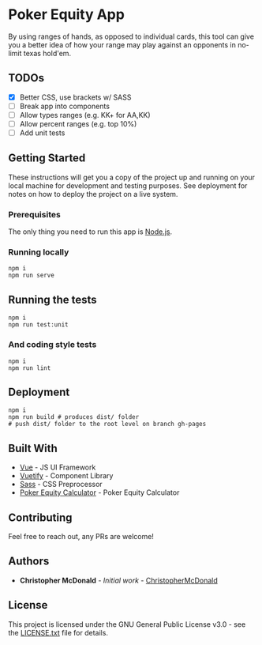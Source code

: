 # Poker Equity App

By using ranges of hands, as opposed to individual cards, this tool can give you a better idea of how your range may play against an opponents in no-limit texas hold'em. 

## TODOs

- [x] Better CSS, use brackets w/ SASS
- [ ] Break app into components
- [ ] Allow types ranges (e.g. KK+ for AA,KK)
- [ ] Allow percent ranges (e.g. top 10%)
- [ ] Add unit tests
 
## Getting Started

These instructions will get you a copy of the project up and running on your local machine for development and testing purposes. See deployment for notes on how to deploy the project on a live system.

### Prerequisites

The only thing you need to run this app is [Node.js](https://nodejs.org/en/download/).

### Running locally

```
npm i
npm run serve
```

## Running the tests

```
npm i
npm run test:unit
```

### And coding style tests

```
npm i
npm run lint
```

## Deployment

```
npm i
npm run build # produces dist/ folder
# push dist/ folder to the root level on branch gh-pages
```

## Built With

* [Vue](https://vuejs.org) - JS UI Framework
* [Vuetify](https://vuetifyjs.com/en/) - Component Library
* [Sass](https://sass-lang.com) - CSS Preprocessor
* [Poker Equity Calculator](https://github.com/rundef/node-poker-odds-calculator) - Poker Equity Calculator

## Contributing

Feel free to reach out, any PRs are welcome!

## Authors

* **Christopher McDonald** - *Initial work* - [ChristopherMcDonald](https://github.com/ChristopherMcDonald)

## License

This project is licensed under the GNU General Public License v3.0 - see the [LICENSE.txt](LICENSE.txt) file for details.
